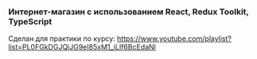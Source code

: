 ### Интернет-магазин с использованием React, Redux Toolkit, TypeScript

Сделан для практики по курсу: https://www.youtube.com/playlist?list=PL0FGkDGJQjJG9eI85xM1_iLIf6BcEdaNl